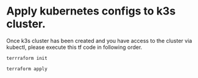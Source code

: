 # Apply kubernetes configs to k3s cluster.

Once k3s cluster has been created and you have access to the cluster via kubectl, please execute this tf code in following order.

`terrraform init`

`terraform apply`

